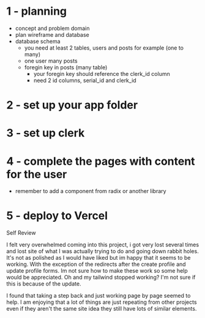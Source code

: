 # 1 - planning

- concept and problem domain
- plan wireframe and database
- database schema
  - you need at least 2 tables, users and posts for example (one to many)
  - one user many posts
  - foregin key in posts (many table)
    - your foregin key should reference the clerk_id column
    - need 2 id columns, serial_id and clerk_id

# 2 - set up your app folder

# 3 - set up clerk

# 4 - complete the pages with content for the user

- remember to add a component from radix or another library

# 5 - deploy to Vercel

Self Review

I felt very overwhelmed coming into this project, i got very lost several times and lost site of what I was actually trying to do and going down rabbit holes. It's not as polished as I would have liked but im happy that it seems to be working. With the exception of the redirects after the create profile and update profile forms. Im not sure how to make these work so some help would be appreciated. Oh and my tailwind stopped working? I'm not sure if this is because of the update.

I found that taking a step back and just working page by page seemed to help. I am enjoying that a lot of things are just repeating from other projects even if they aren't the same site idea they still have lots of similar elements.
